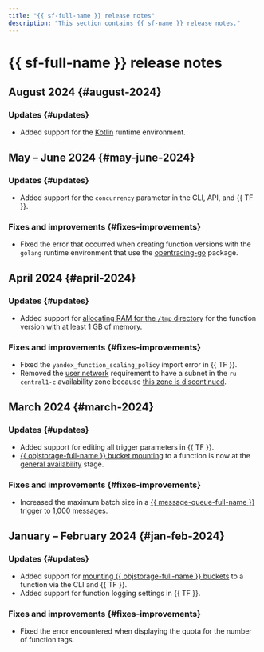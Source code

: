 ```yaml
---
title: "{{ sf-full-name }} release notes"
description: "This section contains {{ sf-name }} release notes."
---
```


# {{ sf-full-name }} release notes

## August 2024 {#august-2024}

### Updates {#updates}

* Added support for the [Kotlin](lang/kotlin/index.md) runtime environment.

## May – June 2024 {#may-june-2024}

### Updates {#updates}

* Added support for the `concurrency` parameter in the CLI, API, and {{ TF }}.

### Fixes and improvements {#fixes-improvements}

* Fixed the error that occurred when creating function versions with the `golang` runtime environment that use the [opentracing-go](github.com/opentracing/opentracing-go) package.

## April 2024 {#april-2024}

### Updates {#updates}

* Added support for [allocating RAM for the `/tmp` directory](operations/function/allocate-memory-tmp.md) for the function version with at least 1 GB of memory.

### Fixes and improvements {#fixes-improvements}

* Fixed the `yandex_function_scaling_policy` import error in {{ TF }}.
* Removed the [user network](concepts/networking#user-network) requirement to have a subnet in the `ru-central1-c` availability zone because [this zone is discontinued](../overview/concepts/ru-central1-c-deprecation).

## March 2024 {#march-2024}

### Updates {#updates}

* Added support for editing all trigger parameters in {{ TF }}.
* [{{ objstorage-full-name }} bucket mounting](concepts/mounting.md) to a function is now at the [general availability](../overview/concepts/launch-stages.md) stage.

### Fixes and improvements {#fixes-improvements}

* Increased the maximum batch size in a [{{ message-queue-full-name }}](concepts/trigger/ymq-trigger.md) trigger to 1,000 messages.

## January – February 2024 {#jan-feb-2024}

### Updates {#updates}

* Added support for [mounting {{ objstorage-full-name }} buckets](concepts/mounting.md) to a function via the CLI and {{ TF }}.
* Added support for function logging settings in {{ TF }}.

### Fixes and improvements {#fixes-improvements}

* Fixed the error encountered when displaying the quota for the number of function tags.
